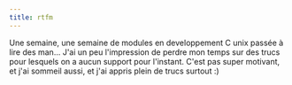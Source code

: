 ```yaml
---
title: rtfm
---
```


Une semaine, une semaine de modules en developpement C unix passée à lire des
man... J'ai un peu l'impression de perdre mon temps sur des trucs pour
lesquels on a aucun support pour l'instant. C'est pas super motivant, et j'ai
sommeil aussi, et j'ai appris plein de trucs surtout :)


